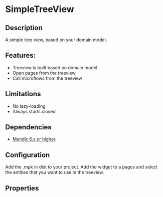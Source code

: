 SimpleTreeView
=============

## Description

A simple tree view, based on your domain model.

## Features:
- Treeview is built based on domain model.
- Open pages from the treeview
- Call microflows from the treeview

## Limitations
- No lazy-loading
- Always starts closed

## Dependencies

- [Mendix 6.x or higher](https://appstore.mendix.com/).

## Configuration

Add the .mpk in dist to your project.
Add the widget to a pages and select the entities that you want to use in the treeview.

## Properties
